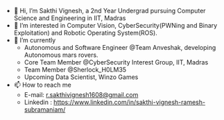 - 👋 Hi, I’m Sakthi Vignesh, a 2nd Year Undergrad pursuing Computer Science and Engineering in IIT, Madras
- 👀 I’m interested in Computer Vision, CyberSecurity(PWNing and Binary Exploitation) and Robotic Operating System(ROS).
- 🌱 I’m currently
    - Autonomous and Software Engineer @Team Anveshak, developing Autonomous mars rovers.
    - Core Team Member @CyberSecurity Interest Group, IIT, Madras
    - Team Member @Sherlock_H0LM35
    - Upcoming Data Scientist, Winzo Games
- 📫 How to reach me
  - E-mail: r.sakthivignesh1608@gmail.com
  - Linkedin : https://www.linkedin.com/in/sakthi-vignesh-ramesh-subramaniam/

<!---
Fluxonprime/Fluxonprime is a ✨ special ✨ repository because its `README.md` (this file) appears on your GitHub profile.
You can click the Preview link to take a look at your changes.
--->
